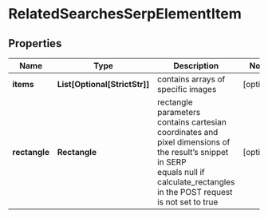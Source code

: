 # RelatedSearchesSerpElementItem


## Properties

| Name | Type | Description | Notes |
|------------ | ------------- | ------------- | -------------|
**items** | **List[Optional[StrictStr]]** | contains arrays of specific images |[optional]|
**rectangle** | **Rectangle** | rectangle parameters<br>contains cartesian coordinates and pixel dimensions of the result’s snippet in SERP<br>equals null if calculate_rectangles in the POST request is not set to true |[optional]|